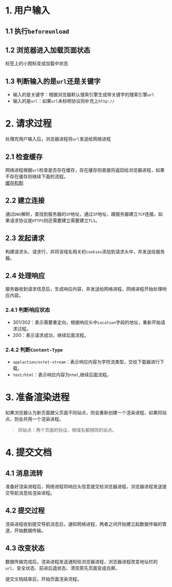 # 1. 用户输入
## 1.1 执行`beforeunload`
## 1.2 浏览器进入加载页面状态
标签上的小图标变成加载中状态
## 1.3 判断输入的是`url`还是关键字
* 输入的是关键字：根据浏览器默认搜索引擎生成带关键字的搜索引擎`url`
* 输入的是`url`：如果`url`未标明协议则补充上`http://`
# 2. 请求过程
处理完用户输入后，浏览器进程将`url`发送给网络进程
## 2.1 检查缓存
网络进程根据`url`检查是否存在缓存，存在缓存则直接将返回给浏览器进程，如果不存在缓存则继续下面的流程。  
[缓存机制](../js基础/缓存.md)
## 2.2 建立连接
通过`DNS`解析，查找到服务器的`IP`地址，通过`IP`地址，跟服务器建立`TCP`连接。如果请求协议是`HTTPS`则还需要建立需要建立`TLS`。
## 2.3 发起请求
构建请求头、请求行，并将该域名相关的`cookies`添加到请求头中，并发送给服务器。
## 2.4 处理响应
服务器收到请求信息后，生成响应内容，并发送给网络进程，网络进程开始处理响应内容。
### 2.4.1 判断响应状态
* 301/302：表示需要重定向，根据响应头中`Location`字段的地址，重新开始请求过程。
* 200：表示请求成功，继续后面流程。
### 2.4.2 判断`Content-Type`
* `applaction/octet-stream`：表示响应内容为字符流类型，交给下载器进行下载。
* `text/html`：表示响应内容为`html`,继续后面流程。
# 3. 准备渲染进程
如果浏览器认为新页面跟父页面不同站点，则会重新创建一个渲染进程，如果同站点，则会共用一个渲染进程。
> 同站点：两个页面的协议、根域名都相同的站点。
# 4. 提交文档
## 4.1 消息流转
准备好渲染进程后，网络进程将响应头信息提交给浏览器进程，浏览器进程发送提交导航消息给渲染进程。
## 4.2 提交过程
渲染进程收到提交导航消息后，通知网络进程，两者之间开始建立起数据传输的管道，开始数据传输。
## 4.3 改变状态
数据传输完成后，渲染进程发送通知给浏览器进程，浏览器进程改变地址栏的`url`、安全状态、前进后退状态、清空原先页面变成白屏。  

提交文档结束后，开始页面渲染流程。